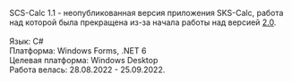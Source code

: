 SCS-Calc 1.1 - неопубликованная версия приложения SKS-Calc, работа над которой была прекращена из-за начала работы над версией [2.0](https://github.com/Rhoxolan/SCS-Calc_2.0).</br></br>
Язык: C#</br>
Платформа: Windows Forms, .NET 6</br>
Целевая платформа: Windows Desktop</br>
Работа велась: 28.08.2022 - 25.09.2022.</br>
